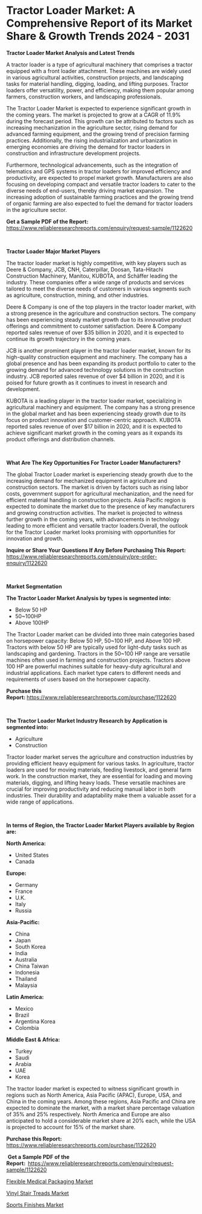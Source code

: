 <p><h1>Tractor Loader Market: A Comprehensive Report of its Market Share & Growth Trends 2024 - 2031</h1></p><p><strong>Tractor Loader Market Analysis and Latest Trends</strong></p>
<p><p>A tractor loader is a type of agricultural machinery that comprises a tractor equipped with a front loader attachment. These machines are widely used in various agricultural activities, construction projects, and landscaping tasks for material handling, digging, loading, and lifting purposes. Tractor loaders offer versatility, power, and efficiency, making them popular among farmers, construction workers, and landscaping professionals.</p><p>The Tractor Loader Market is expected to experience significant growth in the coming years. The market is projected to grow at a CAGR of 11.9% during the forecast period. This growth can be attributed to factors such as increasing mechanization in the agriculture sector, rising demand for advanced farming equipment, and the growing trend of precision farming practices. Additionally, the rising industrialization and urbanization in emerging economies are driving the demand for tractor loaders in construction and infrastructure development projects.</p><p>Furthermore, technological advancements, such as the integration of telematics and GPS systems in tractor loaders for improved efficiency and productivity, are expected to propel market growth. Manufacturers are also focusing on developing compact and versatile tractor loaders to cater to the diverse needs of end-users, thereby driving market expansion. The increasing adoption of sustainable farming practices and the growing trend of organic farming are also expected to fuel the demand for tractor loaders in the agriculture sector.</p></p>
<p><strong>Get a Sample PDF of the Report:&nbsp;</strong> <a href="https://www.reliableresearchreports.com/enquiry/request-sample/1122620">https://www.reliableresearchreports.com/enquiry/request-sample/1122620</a></p>
<p>&nbsp;</p>
<p><strong>Tractor Loader Major Market Players</strong></p>
<p><p>The tractor loader market is highly competitive, with key players such as Deere & Company, JCB, CNH, Caterpillar, Doosan, Tata-Hitachi Construction Machinery, Manitou, KUBOTA, and Schäffer leading the industry. These companies offer a wide range of products and services tailored to meet the diverse needs of customers in various segments such as agriculture, construction, mining, and other industries.</p><p>Deere & Company is one of the top players in the tractor loader market, with a strong presence in the agriculture and construction sectors. The company has been experiencing steady market growth due to its innovative product offerings and commitment to customer satisfaction. Deere & Company reported sales revenue of over $35 billion in 2020, and it is expected to continue its growth trajectory in the coming years.</p><p>JCB is another prominent player in the tractor loader market, known for its high-quality construction equipment and machinery. The company has a global presence and has been expanding its product portfolio to cater to the growing demand for advanced technology solutions in the construction industry. JCB reported sales revenue of over $4 billion in 2020, and it is poised for future growth as it continues to invest in research and development.</p><p>KUBOTA is a leading player in the tractor loader market, specializing in agricultural machinery and equipment. The company has a strong presence in the global market and has been experiencing steady growth due to its focus on product innovation and customer-centric approach. KUBOTA reported sales revenue of over $17 billion in 2020, and it is expected to achieve significant market growth in the coming years as it expands its product offerings and distribution channels.</p></p>
<p>&nbsp;</p>
<p><strong>What Are The Key Opportunities For Tractor Loader Manufacturers?</strong></p>
<p><p>The global Tractor Loader market is experiencing steady growth due to the increasing demand for mechanized equipment in agriculture and construction sectors. The market is driven by factors such as rising labor costs, government support for agricultural mechanization, and the need for efficient material handling in construction projects. Asia Pacific region is expected to dominate the market due to the presence of key manufacturers and growing construction activities. The market is projected to witness further growth in the coming years, with advancements in technology leading to more efficient and versatile tractor loaders.Overall, the outlook for the Tractor Loader market looks promising with opportunities for innovation and growth.</p></p>
<p><strong>Inquire or Share Your Questions If Any Before Purchasing This Report:</strong> <a href="https://www.reliableresearchreports.com/enquiry/pre-order-enquiry/1122620">https://www.reliableresearchreports.com/enquiry/pre-order-enquiry/1122620</a></p>
<p>&nbsp;</p>
<p><strong>Market Segmentation</strong></p>
<p><strong>The Tractor Loader Market Analysis by types is segmented into:</strong></p>
<p><ul><li>Below 50 HP</li><li>50~100HP</li><li>Above 100HP</li></ul></p>
<p><p>The Tractor Loader market can be divided into three main categories based on horsepower capacity: Below 50 HP, 50~100 HP, and Above 100 HP. Tractors with below 50 HP are typically used for light-duty tasks such as landscaping and gardening. Tractors in the 50~100 HP range are versatile machines often used in farming and construction projects. Tractors above 100 HP are powerful machines suitable for heavy-duty agricultural and industrial applications. Each market type caters to different needs and requirements of users based on the horsepower capacity.</p></p>
<p><strong>Purchase this Report:&nbsp;</strong><a href="https://www.reliableresearchreports.com/purchase/1122620">https://www.reliableresearchreports.com/purchase/1122620</a></p>
<p>&nbsp;</p>
<p><strong>The Tractor Loader Market Industry Research by Application is segmented into:</strong></p>
<p><ul><li>Agriculture</li><li>Construction</li></ul></p>
<p><p>Tractor loader market serves the agriculture and construction industries by providing efficient heavy equipment for various tasks. In agriculture, tractor loaders are used for moving materials, feeding livestock, and general farm work. In the construction market, they are essential for loading and moving materials, digging, and lifting heavy loads. These versatile machines are crucial for improving productivity and reducing manual labor in both industries. Their durability and adaptability make them a valuable asset for a wide range of applications.</p></p>
<p>&nbsp;</p>
<p><strong>In terms of Region, the Tractor Loader Market Players available by Region are:</strong></p>
<p>
    <p> <strong> North America: </strong>
        <ul>
            <li>United States</li>
            <li>Canada</li>
        </ul>
        </p> 
    <p> <strong> Europe: </strong>
        <ul>
            <li>Germany</li>
            <li>France</li>
            <li>U.K.</li>
            <li>Italy</li>
            <li>Russia</li>
        </ul>
        </p> 
    <p> <strong> Asia-Pacific: </strong>
        <ul>
            <li>China</li>
            <li>Japan</li>
            <li>South Korea</li>
            <li>India</li>
            <li>Australia</li>
            <li>China Taiwan</li>
            <li>Indonesia</li>
            <li>Thailand</li>
            <li>Malaysia</li>
        </ul>
        </p> 
    <p> <strong> Latin America: </strong>
        <ul>
            <li>Mexico</li>
            <li>Brazil</li>
            <li>Argentina Korea</li>
            <li>Colombia</li>
        </ul>
        </p> 
    <p> <strong> Middle East & Africa: </strong>
        <ul>
            <li>Turkey</li>
            <li>Saudi</li>
            <li>Arabia</li>
            <li>UAE</li>
            <li>Korea</li>
        </ul>
    </p>
    </p>
<p><p>The tractor loader market is expected to witness significant growth in regions such as North America, Asia Pacific (APAC), Europe, USA, and China in the coming years. Among these regions, Asia Pacific and China are expected to dominate the market, with a market share percentage valuation of 35% and 25% respectively. North America and Europe are also anticipated to hold a considerable market share at 20% each, while the USA is projected to account for 15% of the market share.</p></p>
<p><strong>Purchase this Report: </strong><a href="https://www.reliableresearchreports.com/purchase/1122620">https://www.reliableresearchreports.com/purchase/1122620</a></p>
<p>&nbsp;<strong>Get a Sample PDF of the Report:&nbsp;&nbsp;</strong><a href="https://www.reliableresearchreports.com/enquiry/request-sample/1122620">https://www.reliableresearchreports.com/enquiry/request-sample/1122620</a></p>
<p><strong></strong></p>
<p><p><a href="https://view.publitas.com/reportprime-1/flexible-medical-packaging-market-size-global-industry-overview-market-segmentation-and-forecast-2023-to-2030/">Flexible Medical Packaging Market</a></p><p><a href="https://view.publitas.com/reportprime-1/vinyl-stair-treads-market-size-and-growth-market-segmentation-regional-and-country-breakdowns-and-market-trends-for-period-from-2023-2030/">Vinyl Stair Treads Market</a></p><p><a href="https://view.publitas.com/reportprime-1/sports-finishes-market-size-focuses-on-market-dynamics-in-depth-analysis-and-future-projections-of-its-market-forecasted-for-period-from-2023-to-2030/">Sports Finishes Market</a></p></p>